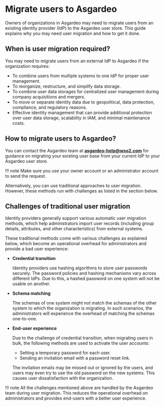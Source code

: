 # Migrate users to Asgardeo

Owners of organizations in Asgardeo may need to migrate users from an existing identity provider (IdP) to the Asgardeo user store. This guide explains why you may need user migration and how to get it done.

## When is user migration required?

You may need to migrate users from an external IdP to Asgardeo if the organization requires:

* To combine users from multiple systems to one IdP for proper user management.
* To reorganize, restructure, and simplify data storage.
* To combine user data storages for centralized user management during company acquisitions and mergers.
* To move or separate identity data due to geopolitical, data protection, compliance, and regulatory reasons.
* Effective identity management that can provide additional protection over user data storage, scalability in IAM, and minimal maintenance costs.

## How to migrate users to Asgardeo?

You can contact the Asgardeo team at **asgardeo-help@wso2.com** for guidance on migrating your existing user base from your current IdP to your Asgardeo user store.

!!! note
    Make sure you use your owner account or an administrator account to send the request.

Alternatively, you can use traditional approaches to user migration. However, these methods run with challenges as listed in the section below.

## Challenges of traditional user migration

Identity providers generally support various automatic user migration methods, which help administrators import user records (including group details, attributes, and other characteristics) from external systems.

These traditional methods come with various challenges as explained below, which become an operational overhead for administrators and provide a bad user experience:

* **Credential transition**

    Identity providers use hashing algorithms to store user passwords securely. The password policies and hashing mechanisms vary across different IdPs. Due to this, a hashed password on one system will not be usable on another.

* **Schema matching**

    The schemas of one system might not match the schemas of the other system to which the organization is migrating. In such scenarios, the administrators will experience the overhead of matching the schemas one-to-one.

* **End-user experience**

    Due to the challenge of credential transition, when migrating users in bulk, the following methods are used to activate the user accounts:
  
    * Setting a temporary password for each user.
    * Sending an invitation email with a password reset link.

    The invitation emails may be missed out or ignored by the users, and users may even try to use the old password on the new systems. This causes user dissatisfaction with the organization.

!!! note
    All the challenges mentioned above are handled by the Asgardeo team during user migration. This reduces the operational overhead on administrators and provides end-users with a better user experience.